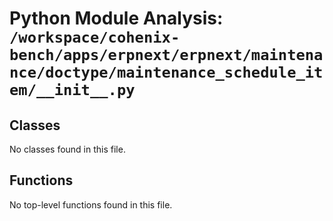 # Python Module Analysis: `/workspace/cohenix-bench/apps/erpnext/erpnext/maintenance/doctype/maintenance_schedule_item/__init__.py`

## Classes

No classes found in this file.


## Functions

No top-level functions found in this file.
